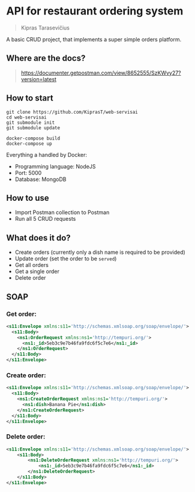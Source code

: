 # API for restaurant ordering system

> Kipras Tarasevičius

A basic CRUD project, that implements a super simple orders platform.

## Where are the docs?

> https://documenter.getpostman.com/view/8652555/SzKWvy27?version=latest

## How to start

```shell
git clone https://github.com/KiprasT/web-servisai
cd web-servisai
git submodule init
git submodule update
```

```shell
docker-compose build
docker-compose up
```

Everything a handled by Docker:

- Programming language: NodeJS
- Port: 5000
- Database: MongoDB

## How to use

- Import Postman collection to Postman
- Run all 5 CRUD requests

## What does it do?

- Create orders (currently only a dish name is required to be provided)
- Update order (set the order to be `served`)
- Get all orders
- Get a single order
- Delete order

## SOAP

### Get order:

```xml
<s11:Envelope xmlns:s11='http://schemas.xmlsoap.org/soap/envelope/'>
  <s11:Body>
    <ns1:OrderRequest xmlns:ns1='http://tempuri.org/'>
      <ns1:_id>5eb3c9e7b46fa9fdc6f5c7e6</ns1:_id>
    </ns1:OrderRequest>
  </s11:Body>
</s11:Envelope>
```

### Create order:

```xml
<s11:Envelope xmlns:s11='http://schemas.xmlsoap.org/soap/envelope/'>
  <s11:Body>
    <ns1:CreateOrderRequest xmlns:ns1='http://tempuri.org/'>
      <ns1:dish>Banana Pie</ns1:dish>
    </ns1:CreateOrderRequest>
  </s11:Body>
</s11:Envelope>
```

### Delete order:

```xml
<s11:Envelope xmlns:s11='http://schemas.xmlsoap.org/soap/envelope/'>
    <s11:Body>
        <ns1:DeleteOrderRequest xmlns:ns1='http://tempuri.org/'>
            <ns1:_id>5eb3c9e7b46fa9fdc6f5c7e6</ns1:_id>
        </ns1:DeleteOrderRequest>
    </s11:Body>
</s11:Envelope>
```
